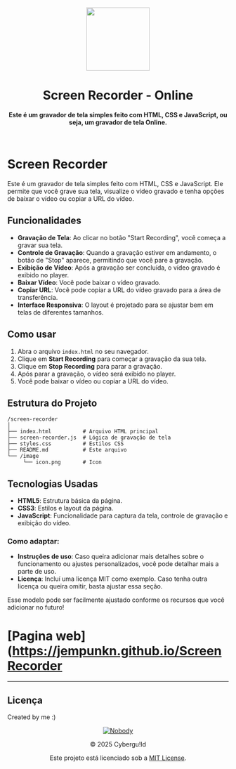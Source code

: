 <br>

<div align="center">

[<img src="https://raw.githubusercontent.com/JempUnkn/webtv-beta/refs/heads/main/app-icon.png" width="144"/>](https://github.com/jempunkn)

  <h1 align="center">Screen Recorder - Online</h1>

  <p align="center">
    <strong>Este é um gravador de tela simples feito com HTML, CSS e JavaScript, ou seja, um gravador de tela Online.</strong>
  </p>
<br>
</div>

# Screen Recorder
Este é um gravador de tela simples feito com HTML, CSS e JavaScript. Ele permite que você grave sua tela, visualize o vídeo gravado e tenha opções de baixar o vídeo ou copiar a URL do vídeo.


## Funcionalidades

- **Gravação de Tela**: Ao clicar no botão "Start Recording", você começa a gravar sua tela.
- **Controle de Gravação**: Quando a gravação estiver em andamento, o botão de "Stop" aparece, permitindo que você pare a gravação.
- **Exibição de Vídeo**: Após a gravação ser concluída, o vídeo gravado é exibido no player.
- **Baixar Vídeo**: Você pode baixar o vídeo gravado.
- **Copiar URL**: Você pode copiar a URL do vídeo gravado para a área de transferência.
- **Interface Responsiva**: O layout é projetado para se ajustar bem em telas de diferentes tamanhos.

## Como usar

1. Abra o arquivo `index.html` no seu navegador.
2. Clique em **Start Recording** para começar a gravação da sua tela.
3. Clique em **Stop Recording** para parar a gravação.
4. Após parar a gravação, o vídeo será exibido no player.
5. Você pode baixar o vídeo ou copiar a URL do vídeo.

## Estrutura do Projeto

```
/screen-recorder
│
├── index.html          # Arquivo HTML principal
├── screen-recorder.js  # Lógica de gravação de tela
├── styles.css          # Estilos CSS
├── README.md           # Este arquivo
└── /image               
     └── icon.png       # Icon 
```

## Tecnologias Usadas

- **HTML5**: Estrutura básica da página.
- **CSS3**: Estilos e layout da página.
- **JavaScript**: Funcionalidade para captura da tela, controle de gravação e exibição do vídeo.
 

### Como adaptar:
- **Instruções de uso**: Caso queira adicionar mais detalhes sobre o funcionamento ou ajustes personalizados, você pode detalhar mais a parte de uso.
- **Licença**: Incluí uma licença MIT como exemplo. Caso tenha outra licença ou queira omitir, basta ajustar essa seção.

Esse modelo pode ser facilmente ajustado conforme os recursos que você adicionar no futuro!

# [Pagina web](https://jempunkn.github.io/ScreenRecorder

---
## Licença
Created by me :)
<div align="center">

 [![Nobody](https://i.ibb.co/JqCcwCm/Turbo-Granny-29-Infobox-29.png)](https://github.com/JempUnkn)

© 2025 Cybergu!ld

Este projeto está licenciado sob a [MIT License](LICENSE).
</div>
